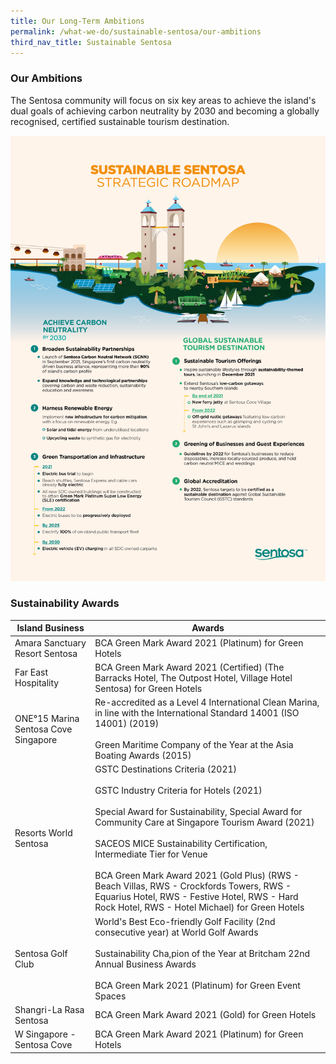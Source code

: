 ```yaml
---
title: Our Long-Term Ambitions
permalink: /what-we-do/sustainable-sentosa/our-ambitions
third_nav_title: Sustainable Sentosa
---
```

### **Our Ambitions**
The Sentosa community will focus on six key areas to achieve the island's dual goals of achieving carbon neutrality by 2030 and becoming a globally recognised, certified sustainable tourism destination.

<img src="/images/what-we-do/sustainable-sentosa/infographic.jpg" alt="Image of Infographic"/>

### **Sustainability Awards**


| Island Business | Awards
| -------- | -------- |
| Amara Sanctuary Resort Sentosa     | BCA Green Mark Award 2021 (Platinum) for Green Hotels 
| Far East Hospitality     | BCA Green Mark Award 2021 (Certified) (The Barracks Hotel, The Outpost Hotel, Village Hotel Sentosa) for Green Hotels
| ONE°15 Marina Sentosa Cove Singapore   | Re-accredited as a Level 4 International Clean Marina, in line with the International Standard 14001 (ISO 14001) (2019) <br><br>Green Maritime Company of the Year at the Asia Boating Awards (2015)
|Resorts World Sentosa | GSTC Destinations Criteria (2021)<br><br>GSTC Industry Criteria for Hotels (2021)<br><br>Special Award for Sustainability, Special Award for Community Care at Singapore Tourism Award (2021)<br><br>SACEOS MICE Sustainability Certification, Intermediate Tier for Venue<br><br>BCA Green Mark Award 2021 (Gold Plus) (RWS - Beach Villas, RWS - Crockfords Towers, RWS - Equarius Hotel, RWS - Festive Hotel, RWS - Hard Rock Hotel, RWS - Hotel Michael) for Green Hotels 
|Sentosa Golf Club | World's Best Eco-friendly Golf Facility (2nd consecutive year) at World Golf Awards<br><br>Sustainability Cha,pion of the Year at Britcham 22nd Annual Business Awards<br><br>BCA Green Mark 2021 (Platinum) for Green Event Spaces
|Shangri-La Rasa Sentosa |BCA Green Mark Award 2021 (Gold) for Green Hotels
|W Singapore - Sentosa Cove |BCA Green Mark Award 2021 (Platinum) for Green Hotels

